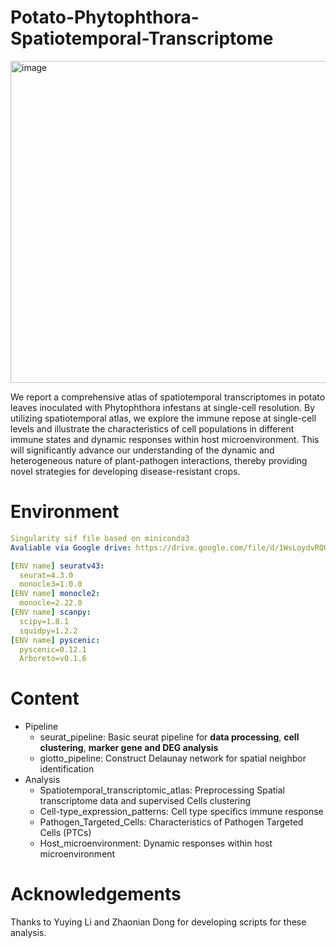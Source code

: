 # Potato-Phytophthora-Spatiotemporal-Transcriptome

<img width="1216" height="515" alt="image" src="https://github.com/user-attachments/assets/226bd14a-0d41-4dfb-bd4a-a723c89cb48a" />

We report a comprehensive atlas of spatiotemporal transcriptomes in potato leaves inoculated with Phytophthora infestans at single-cell resolution. By utilizing spatiotemporal atlas, we explore the immune repose at single-cell levels and illustrate the characteristics of cell populations in different immune states and dynamic responses within host microenvironment. This will significantly advance our understanding of the dynamic and heterogeneous nature of plant-pathogen interactions, thereby providing novel strategies for developing disease-resistant crops.

# Environment
```yaml
Singularity sif file based on miniconda3
Avaliable via Google drive: https://drive.google.com/file/d/1WsLoydvRQOpTGL6UIyMCluEcEI4ZLbCc/view?usp=sharing

[ENV name] seuratv43:
  seurat=4.3.0
  monocle3=1.0.0
[ENV name] monocle2:
  monocle=2.22.0
[ENV name] scanpy:
  scipy=1.8.1
  squidpy=1.2.2 
[ENV name] pyscenic:
  pyscenic=0.12.1
  Arboreto=v0.1.6
```

# Content
- Pipeline
  - seurat_pipeline: Basic seurat pipeline for **data processing**, **cell clustering**, **marker gene and DEG analysis**
  - giotto_pipeline: Construct Delaunay network for spatial neighbor identification
- Analysis
  - Spatiotemporal_transcriptomic_atlas: Preprocessing Spatial transcriptome data and supervised Cells clustering
  - Cell-type_expression_patterns: Cell type specifics immune response
  - Pathogen_Targeted_Cells: Characteristics of Pathogen Targeted Cells (PTCs)
  - Host_microenvironment: Dynamic responses within host microenvironment

# Acknowledgements
Thanks to Yuying Li and Zhaonian Dong for developing scripts for these analysis.
